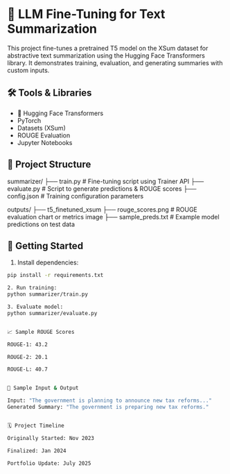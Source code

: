 # 🧠 LLM Fine-Tuning for Text Summarization

This project fine-tunes a pretrained T5 model on the XSum dataset for abstractive text summarization using the Hugging Face Transformers library. It demonstrates training, evaluation, and generating summaries with custom inputs.

## 🛠️ Tools & Libraries
- 🤗 Hugging Face Transformers
- PyTorch
- Datasets (XSum)
- ROUGE Evaluation
- Jupyter Notebooks

## 📁 Project Structure

summarizer/
├── train.py # Fine-tuning script using Trainer API
├── evaluate.py # Script to generate predictions & ROUGE scores
├── config.json # Training configuration parameters

outputs/
├── t5_finetuned_xsum
├── rouge_scores.png # ROUGE evaluation chart or metrics image
├── sample_preds.txt # Example model predictions on test data




## 🚀 Getting Started

1. Install dependencies:
```bash
pip install -r requirements.txt

2. Run training:
python summarizer/train.py

3. Evaluate model:
python summarizer/evaluate.py


📈 Sample ROUGE Scores

ROUGE-1: 43.2

ROUGE-2: 20.1

ROUGE-L: 40.7


📝 Sample Input & Output

Input: "The government is planning to announce new tax reforms..."
Generated Summary: "The government is preparing new tax reforms."


🗓️ Project Timeline

Originally Started: Nov 2023

Finalized: Jan 2024

Portfolio Update: July 2025


